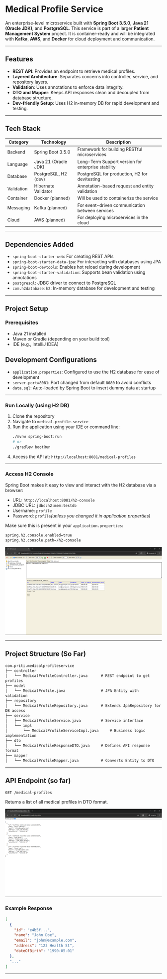 # Medical Profile Service

An enterprise-level microservice built with **Spring Boot 3.5.0**, **Java 21 (Oracle JDK)**, and **PostgreSQL**. This service is part of a larger **Patient Management System** project. It is container-ready and will be integrated with **Kafka**, **AWS**, and **Docker** for cloud deployment and communication.

---

## Features

- **REST API**: Provides an endpoint to retrieve medical profiles.
- **Layered Architecture**: Separates concerns into controller, service, and repository layers.
- **Validation**: Uses annotations to enforce data integrity.
- **DTO and Mapper**: Keeps API responses clean and decoupled from database structure.
- **Dev-friendly Setup**: Uses H2 in-memory DB for rapid development and testing.

---

## Tech Stack

| Category   | Technology           | Description                                        |
| ---------- | -------------------- | -------------------------------------------------- |
| Backend    | Spring Boot 3.5.0    | Framework for building RESTful microservices       |
| Language   | Java 21 (Oracle JDK) | Long-Term Support version for enterprise stability |
| Database   | PostgreSQL, H2 (dev) | PostgreSQL for production, H2 for dev/testing      |
| Validation | Hibernate Validator  | Annotation-based request and entity validation     |
| Container  | Docker (planned)     | Will be used to containerize the service           |
| Messaging  | Kafka (planned)      | For event-driven communication between services    |
| Cloud      | AWS (planned)        | For deploying microservices in the cloud           |

---

## Dependencies Added

- `spring-boot-starter-web`: For creating REST APIs
- `spring-boot-starter-data-jpa`: For interacting with databases using JPA
- `spring-boot-devtools`: Enables hot reload during development
- `spring-boot-starter-validation`: Supports bean validation using annotations
- `postgresql`: JDBC driver to connect to PostgreSQL
- `com.h2database:h2`: In-memory database for development and testing

---

## Project Setup

### Prerequisites

- Java 21 installed
- Maven or Gradle (depending on your build tool)
- IDE (e.g., IntelliJ IDEA)

## Development Configurations

- `application.properties`: Configured to use the H2 database for ease of development
- `server.port=8081`: Port changed from default `8080` to avoid conflicts
- `data.sql`: Auto-loaded by Spring Boot to insert dummy data at startup

---

### Run Locally (using H2 DB)

1. Clone the repository
2. Navigate to `medical-profile-service`
3. Run the application using your IDE or command line:
   ```bash
   ./mvnw spring-boot:run
   # or
   ./gradlew bootRun
   ```
4. Access the API at: `http://localhost:8081/medical-profiles`

---

### Access H2 Console

Spring Boot makes it easy to view and interact with the H2 database via a browser:

- URL: `http://localhost:8081/h2-console`
- JDBC URL: `jdbc:h2:mem:testdb`
- Username: `profile`
- Password: `profile`*(unless you changed it in application.properties)*

Make sure this is present in your `application.properties`:

```properties
spring.h2.console.enabled=true
spring.h2.console.path=/h2-console
```

![img_1.png](assets/img_1.png)

---

## Project Structure (So Far)

```
com.priti.medicalprofileservice
├── controller
│   └── MedicalProfileController.java      # REST endpoint to get profiles
├── model
│   └── MedicalProfile.java                # JPA Entity with validation
├── repository
│   └── MedicalProfileRepository.java      # Extends JpaRepository for DB access
├── service
│   ├── MedicalProfileService.java         # Service interface
│   └── impl
│       └── MedicalProfileServiceImpl.java     # Business logic implementation
├── dto
│   └── MedicalProfileResponseDTO.java     # Defines API response format
├── mapper
│   └── MedicalProfileMapper.java          # Converts Entity to DTO
```

---

## API Endpoint (so far)

```
GET /medical-profiles
```

Returns a list of all medical profiles in DTO format.

![img.png](assets/img.png)

### Example Response


```json
[
  {
    "id": "e4b5f...",
    "name": "John Doe",
    "email": "john@example.com",
    "address": "123 Health St",
    "dateOfBirth": "1990-05-01"
  },
  "..."
]
```

---